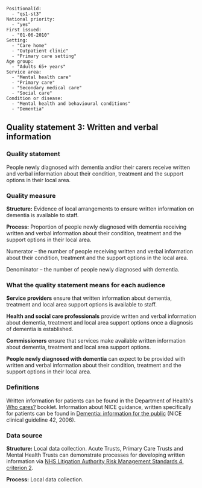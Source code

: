 ```
PositionalId:
  - "qs1-st3"
National priority:
  - "yes"
First issued:
  - "01-06-2010"
Setting:
  - "Care home"
  - "Outpatient clinic"
  - "Primary care setting"
Age group:
  - "Adults 65+ years"
Service area:
  - "Mental health care"
  - "Primary care"
  - "Secondary medical care"
  - "Social care"
Condition or disease:
  - "Mental health and behavioural conditions"
  - "Dementia"
```
Quality statement 3: Written and verbal information 
---------------------------------------------------

### Quality statement 

People newly diagnosed with dementia and/or their carers receive written
and verbal information about their condition, treatment and the support
options in their local area.

### Quality measure 

**Structure:** Evidence of local arrangements to ensure written
information on dementia is available to staff.

**Process:** Proportion of people newly diagnosed with dementia
receiving written and verbal information about their condition,
treatment and the support options in their local area.

Numerator – the number of people receiving written and verbal
information about their condition, treatment and the support options in
the local area.

Denominator – the number of people newly diagnosed with dementia.

### What the quality statement means for each audience 

**Service providers** ensure that written information about dementia,
treatment and local area support options is available to staff.

**Health and social care professionals** provide written and verbal
information about dementia, treatment and local area support options
once a diagnosis of dementia is established.

**Commissioners** ensure that services make available written information
about dementia, treatment and local area support options.

**People newly diagnosed with dementia** can expect to be provided with
written and verbal information about their condition, treatment and the
support options in their local area.

### Definitions 

Written information for patients can be found in the Department of
Health's [Who
cares?](http://webarchive.nationalarchives.gov.uk/20130107105354/http:/www.dh.gov.uk/en/Publicationsandstatistics/Publications/PublicationsPolicyAndGuidance/DH_078093)
booklet. Information about NICE guidance, written specifically for
patients can be found in [Dementia: information for the
public](http://www.nice.org.uk/guidance/cg42/informationforpublic) (NICE
clinical guideline 42, 2006).

### Data source 

**Structure:** Local data collection. Acute Trusts, Primary Care Trusts
and Mental Health Trusts can demonstrate processes for developing
written information via [NHS Litigation Authority Risk Management
Standards 4, criterion
2](http://www.nhsla.com/Pages/Publications.aspx?library=safety%7cstandards).

**Process:** Local data collection.

